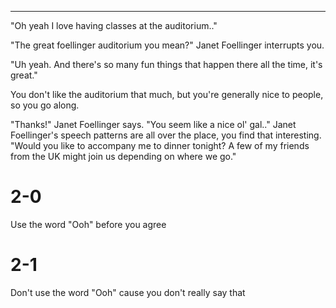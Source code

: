 ------------------------------------------------------------------------------------------------------------------------

"Oh yeah I love having classes at the auditorium.."

"The great foellinger auditorium you mean?" Janet Foellinger interrupts you.

"Uh yeah. And there's so many fun things that happen there all the time, it's great."

You don't like the auditorium that much, but you're generally nice to people, so you go along.

"Thanks!" Janet Foellinger says. "You seem like a nice ol' gal.." Janet Foellinger's speech patterns are all over the
place, you find that interesting. "Would you like to accompany me to dinner tonight? A few of my friends from the
UK might join us depending on where we go."

# 2-0
Use the word "Ooh" before you agree

# 2-1
Don't use the word "Ooh" cause you don't really say that
